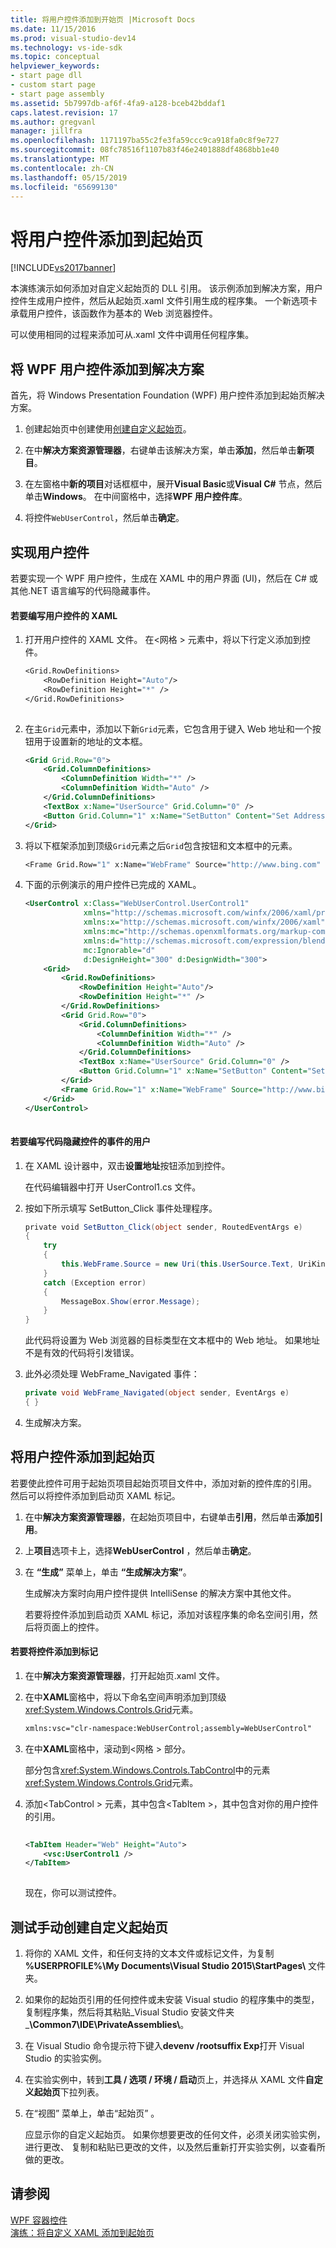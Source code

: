 ```yaml
---
title: 将用户控件添加到开始页 |Microsoft Docs
ms.date: 11/15/2016
ms.prod: visual-studio-dev14
ms.technology: vs-ide-sdk
ms.topic: conceptual
helpviewer_keywords:
- start page dll
- custom start page
- start page assembly
ms.assetid: 5b7997db-af6f-4fa9-a128-bceb42bddaf1
caps.latest.revision: 17
ms.author: gregvanl
manager: jillfra
ms.openlocfilehash: 1171197ba55c2fe3fa59ccc9ca918fa0c8f9e727
ms.sourcegitcommit: 08fc78516f1107b83f46e2401888df4868bb1e40
ms.translationtype: MT
ms.contentlocale: zh-CN
ms.lasthandoff: 05/15/2019
ms.locfileid: "65699130"
---
```

# <a name="adding-user-control-to-the-start-page"></a>将用户控件添加到起始页
[!INCLUDE[vs2017banner](../includes/vs2017banner.md)]

本演练演示如何添加对自定义起始页的 DLL 引用。 该示例添加到解决方案，用户控件生成用户控件，然后从起始页.xaml 文件引用生成的程序集。 一个新选项卡承载用户控件，该函数作为基本的 Web 浏览器控件。  
  
 可以使用相同的过程来添加可从.xaml 文件中调用任何程序集。  
  
## <a name="adding-a-wpf-user-control-to-the-solution"></a>将 WPF 用户控件添加到解决方案  
 首先，将 Windows Presentation Foundation (WPF) 用户控件添加到起始页解决方案。  
  
1. 创建起始页中创建使用[创建自定义起始页](../extensibility/creating-a-custom-start-page.md)。  
  
2. 在中**解决方案资源管理器**，右键单击该解决方案，单击**添加**，然后单击**新项目**。  
  
3. 在左窗格中**新的项目**对话框框中，展开**Visual Basic**或**Visual C#** 节点，然后单击**Windows**。 在中间窗格中，选择**WPF 用户控件库**。  
  
4. 将控件`WebUserControl`，然后单击**确定**。  
  
## <a name="implementing-the-user-control"></a>实现用户控件  
 若要实现一个 WPF 用户控件，生成在 XAML 中的用户界面 (UI)，然后在 C# 或其他.NET 语言编写的代码隐藏事件。  
  
#### <a name="to-write-the-xaml-for-the-user-control"></a>若要编写用户控件的 XAML  
  
1. 打开用户控件的 XAML 文件。 在\<网格 > 元素中，将以下行定义添加到控件。  
  
    ```vb  
    <Grid.RowDefinitions>  
        <RowDefinition Height="Auto"/>  
        <RowDefinition Height="*" />  
    </Grid.RowDefinitions>  
  
    ```  
  
2. 在主`Grid`元素中，添加以下新`Grid`元素，它包含用于键入 Web 地址和一个按钮用于设置新的地址的文本框。  
  
    ```xml  
    <Grid Grid.Row="0">  
        <Grid.ColumnDefinitions>  
            <ColumnDefinition Width="*" />  
            <ColumnDefinition Width="Auto" />  
        </Grid.ColumnDefinitions>  
        <TextBox x:Name="UserSource" Grid.Column="0" />  
        <Button Grid.Column="1" x:Name="SetButton" Content="Set Address" Click="SetButton_Click" />  
    </Grid>  
    ```  
  
3. 将以下框架添加到顶级`Grid`元素之后`Grid`包含按钮和文本框中的元素。  
  
    ```vb  
    <Frame Grid.Row="1" x:Name="WebFrame" Source="http://www.bing.com" Navigated="WebFrame_Navigated" />  
    ```  
  
4. 下面的示例演示的用户控件已完成的 XAML。  
  
    ```xml  
    <UserControl x:Class="WebUserControl.UserControl1"  
                 xmlns="http://schemas.microsoft.com/winfx/2006/xaml/presentation"  
                 xmlns:x="http://schemas.microsoft.com/winfx/2006/xaml"  
                 xmlns:mc="http://schemas.openxmlformats.org/markup-compatibility/2006"   
                 xmlns:d="http://schemas.microsoft.com/expression/blend/2008"   
                 mc:Ignorable="d"   
                 d:DesignHeight="300" d:DesignWidth="300">  
        <Grid>  
            <Grid.RowDefinitions>  
                <RowDefinition Height="Auto"/>  
                <RowDefinition Height="*" />  
            </Grid.RowDefinitions>  
            <Grid Grid.Row="0">  
                <Grid.ColumnDefinitions>  
                    <ColumnDefinition Width="*" />  
                    <ColumnDefinition Width="Auto" />  
                </Grid.ColumnDefinitions>  
                <TextBox x:Name="UserSource" Grid.Column="0" />  
                <Button Grid.Column="1" x:Name="SetButton" Content="Set Address" Click="SetButton_Click" />  
            </Grid>  
            <Frame Grid.Row="1" x:Name="WebFrame" Source="http://www.bing.com" Navigated="WebFrame_Navigated" />  
        </Grid>  
    </UserControl>  
  
    ```  
  
#### <a name="to-write-the-code-behind-events-for-the-user-control"></a>若要编写代码隐藏控件的事件的用户  
  
1. 在 XAML 设计器中，双击**设置地址**按钮添加到控件。  
  
     在代码编辑器中打开 UserControl1.cs 文件。  
  
2. 按如下所示填写 SetButton_Click 事件处理程序。  
  
    ```csharp  
    private void SetButton_Click(object sender, RoutedEventArgs e)  
    {  
        try  
        {  
            this.WebFrame.Source = new Uri(this.UserSource.Text, UriKind.Absolute);  
        }  
        catch (Exception error)  
        {  
            MessageBox.Show(error.Message);  
        }  
    }  
    ```  
  
     此代码将设置为 Web 浏览器的目标类型在文本框中的 Web 地址。 如果地址不是有效的代码将引发错误。  
  
3. 此外必须处理 WebFrame_Navigated 事件：  
  
    ```csharp  
    private void WebFrame_Navigated(object sender, EventArgs e)  
    { }  
    ```  
  
4. 生成解决方案。  
  
## <a name="adding-the-user-control-to-the-start-page"></a>将用户控件添加到起始页  
 若要使此控件可用于起始页项目起始页项目文件中，添加对新的控件库的引用。 然后可以将控件添加到启动页 XAML 标记。  
  
1. 在中**解决方案资源管理器**，在起始页项目中，右键单击**引用**，然后单击**添加引用**。  
  
2. 上**项目**选项卡上，选择**WebUserControl** ，然后单击**确定**。  
  
3. 在 **“生成”** 菜单上，单击 **“生成解决方案”**。  
  
    生成解决方案时向用户控件提供 IntelliSense 的解决方案中其他文件。  
  
   若要将控件添加到启动页 XAML 标记，添加对该程序集的命名空间引用，然后将页面上的控件。  
  
#### <a name="to-add-the-control-to-the-markup"></a>若要将控件添加到标记  
  
1. 在中**解决方案资源管理器**，打开起始页.xaml 文件。  
  
2. 在中**XAML**窗格中，将以下命名空间声明添加到顶级<xref:System.Windows.Controls.Grid>元素。  
  
   ```xml  
   xmlns:vsc="clr-namespace:WebUserControl;assembly=WebUserControl"  
   ```  
  
3. 在中**XAML**窗格中，滚动到\<网格 > 部分。  
  
    部分包含<xref:System.Windows.Controls.TabControl>中的元素<xref:System.Windows.Controls.Grid>元素。  
  
4. 添加\<TabControl > 元素，其中包含\<TabItem >，其中包含对你的用户控件的引用。  
  
   ```xml  
  
   <TabItem Header="Web" Height="Auto">  
       <vsc:UserControl1 />  
   </TabItem>  
  
   ```  
  
   现在，你可以测试控件。  
  
## <a name="testing-a-manually-created-custom-start-page"></a>测试手动创建自定义起始页  
  
1. 将你的 XAML 文件，和任何支持的文本文件或标记文件，为复制 **%USERPROFILE%\My Documents\Visual Studio 2015\StartPages\\** 文件夹。  
  
2. 如果你的起始页引用的任何控件或未安装 Visual studio 的程序集中的类型，复制程序集，然后将其粘贴_Visual Studio 安装文件夹_**\Common7\IDE\PrivateAssemblies\\**。  
  
3. 在 Visual Studio 命令提示符下键入**devenv /rootsuffix Exp**打开 Visual Studio 的实验实例。  
  
4. 在实验实例中，转到**工具 / 选项 / 环境 / 启动**页上，并选择从 XAML 文件**自定义起始页**下拉列表。  
  
5. 在“视图”  菜单上，单击“起始页” 。  
  
     应显示你的自定义起始页。 如果你想要更改的任何文件，必须关闭实验实例，进行更改、 复制和粘贴已更改的文件，以及然后重新打开实验实例，以查看所做的更改。  
  
## <a name="see-also"></a>请参阅  
 [WPF 容器控件](https://msdn.microsoft.com/a0177167-d7db-4205-9607-8ae316952566)   
 [演练：将自定义 XAML 添加到起始页](../extensibility/walkthrough-adding-custom-xaml-to-the-start-page.md)
